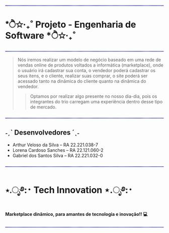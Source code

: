 ![PAGE DIVIDER](https://github.com/LorenaCardosoSanches/ProjetoEngSoftware/blob/main/img/Logo%20e%20Decora%C3%A7%C3%B5es/page%20divider.png)

# *ੈ✩‧₊˚   Projeto - Engenharia de Software   *ੈ✩‧₊˚

![PAGE DIVIDER](https://github.com/LorenaCardosoSanches/ProjetoEngSoftware/blob/main/img/Logo%20e%20Decora%C3%A7%C3%B5es/page%20divider.png)

> Nós iremos realizar um modelo de negócio baseado em uma
rede de vendas online de produtos voltados a informática
(marketplace), onde o usuário irá cadastrar sua conta, o
vendedor poderá cadastrar os seus itens, e o cliente, realizar
suas comprar, o site poderá ser acessado tanto na dinâmica do
cliente quanto na dinâmica do vendedor.
>> Optamos por realizar algo presente no nosso dia-dia, pois os
integrantes do trio carregam uma experiência dentro desse tipo
de mercado.

![PAGE DIVIDER](https://github.com/LorenaCardosoSanches/ProjetoEngSoftware/blob/main/img/Logo%20e%20Decora%C3%A7%C3%B5es/page%20divider.png)


## ˗ˏˋ Desenvolvedores ´ˎ˗
* Arthur Veloso da Silva – RA 22.221.038-7
* Lorena Cardoso Sanches – RA 22.121.060-2
* Gabriel dos Santos Silva – RA 22.221.032-0

![PAGE DIVIDER](https://github.com/LorenaCardosoSanches/ProjetoEngSoftware/blob/main/img/Logo%20e%20Decora%C3%A7%C3%B5es/page%20divider.png)


# ⋆.ೃ࿔:･ Tech Innovation ⋆.ೃ࿔:･
**Marketplace dinâmico, para amantes de tecnologia e inovação!! 💻**

![PAGE DIVIDER](https://github.com/LorenaCardosoSanches/ProjetoEngSoftware/blob/main/page%20divider.png)
